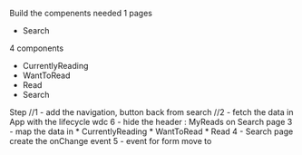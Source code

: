Build the compenents needed
1 pages
- Search

4 components
- CurrentlyReading
- WantToRead
- Read
- Search


Step
//1 - add the navigation, button back from search
//2 - fetch the data in App with the lifecycle wdc
6 - hide the header : MyReads on Search page
3 - map the data in 
    * CurrentlyReading
    * WantToRead
    * Read
4 - Search page create the onChange event
5 - event for form move to
